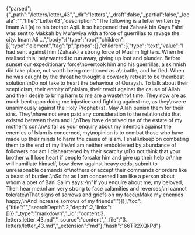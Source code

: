 {"parsed":{"_path":"/letters/letter_43","_dir":"letters","_draft":false,"_partial":false,"_locale":"","title":"Letter43","description":"The following is a letter written by Imam Ali (a) to his brother Aqil. It so happened that Zahaak bin Qays Fahri was sent to Makkah by Mu'awiya with a force of guerrillas to ravage the city. Imam Ali ...","body":{"type":"root","children":[{"type":"element","tag":"p","props":{},"children":[{"type":"text","value":"I had sent against him (Zahaak) a strong force of Muslim fighters. When he realised this, he\nwanted to run away, giving up loot and plunder. Before sunset our expeditionary force\novertook him and his guerrillas, a skirmish did take place, not worth being mentioned as a\nbattle, and he fled. When he was caught by the throat he thought a cowardly retreat to be the\nbest solution.\nDo not take to heart the behaviour of Quraysh. To talk about their scepticism, their enmity of\nIslam, their revolt against the cause of Allah and their desire to bring harm to me are a waste\nof time. They now are as much bent upon doing me injustice and fighting against me, as they\nwere unanimously against the Holy Prophet (s). May Allah punish them for their sins. They\nhave not even paid any consideration to the relationship that existed between them and I.\nThey have deprived me of the estate of my mother's son.\nAs far as your enquiry about my intention against the enemies of Islam is concerned, my\nopinion is to combat those who have made up their minds to harm the cause of Islam. I shall\nkeep on combating them to the end of my life.\nI am neither emboldened by abundance of followers nor am I disheartened by their scarcity.\nDo not think that your brother will lose heart if people forsake him and give up their help or\nhe will humiliate himself, bow down against heavy odds, submit to unreasonable demands of\nothers or accept their commands or orders like a beast of burden.\nSo far as I am concerned I am like a person about whom a poet of Bani Salim says:-\n\"If you enquire about me, my beloved, Then hear me:\nI am very strong to face calamities and reverses;\nI cannot tolerate\nThat signs of sorrows and griefs on my face\nMake my enemies happy,\nAnd increase sorrows of my friends\"."}]}],"toc":{"title":"","searchDepth":2,"depth":2,"links":[]}},"_type":"markdown","_id":"content:3. letters:letter_43.md","_source":"content","_file":"3. letters/letter_43.md","_extension":"md"},"hash":"66TR2XQkPd"}